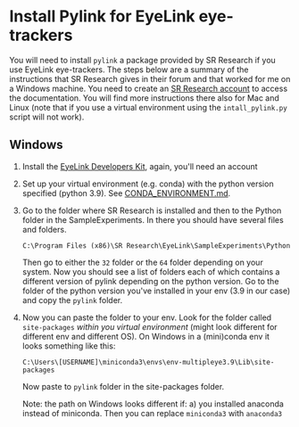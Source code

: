 # Install Pylink for EyeLink eye-trackers
You will need to install `pylink` a package provided by SR Research if you use EyeLink eye-trackers. 
The steps below are a summary of the instructions that SR Research gives in their forum and that worked for 
me on a Windows machine. You need to create an [SR Research account](https://www.sr-research.com/support/thread-48.html) to access the documentation. 
You will find more instructions there also for Mac and Linux (note 
that if you use a virtual environment using the `intall_pylink.py` script will not work).

## Windows

1. Install the [EyeLink Developers Kit](https://www.sr-research.com/support/showthread.php?tid=13), again, you'll need
   an account
   

2. Set up your virtual environment (e.g. conda) with the python version specified (python 3.9). See [CONDA_ENVIRONMENT.md](guidelines/CONDA_ENVIRONMENT.md).
   

3. Go to the folder where SR Research is installed and then to the Python folder in the SampleExperiments. In there you 
   should have several files and folders. 
   
   `C:\Program Files (x86)\SR Research\EyeLink\SampleExperiments\Python`
    
   Then go to either the `32` folder or the `64` folder depending on your system. Now you should see a list of folders 
   each of which contains a different version of pylink depending on the python version. Go to the folder of the python 
   version you've installed in your env (3.9 in our case) and copy the `pylink` folder.
  
 
4. Now you can paste the folder to your env. Look for the folder called `site-packages` *within you virtual environment* (might look different for 
   different env and different OS). On Windows in a (mini)conda env it looks something like this:
   
   `C:\Users\[USERNAME]\miniconda3\envs\env-multipleye3.9\Lib\site-packages`

   Now paste to `pylink` folder in the site-packages folder.

   Note: the path on Windows looks different if:
   a) you installed anaconda instead of miniconda. Then you can replace `miniconda3` with `anaconda3` 